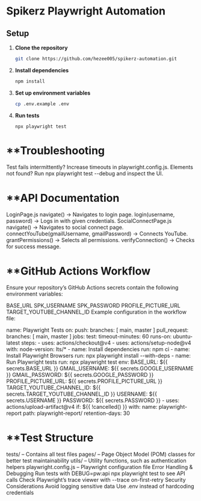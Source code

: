 # Spikerz Playwright Automation

## Setup
1. **Clone the repository**  
   ```sh
   git clone https://github.com/hezee005/spikerz-automation.git

2. **Install dependencies**
    ```sh
    npm install

3. **Set up environment variables**  
   ```sh
   cp .env.example .env

4. **Run tests**  
   ```sh
   npx playwright test


# **Troubleshooting

Test fails intermittently? Increase timeouts in playwright.config.js.
Elements not found? Run npx playwright test --debug and inspect the UI.

# **API Documentation

LoginPage.js
navigate() → Navigates to login page.
login(username, password) → Logs in with given credentials.
SocialConnectPage.js
navigate() → Navigates to social connect page.
connectYouTube(gmailUsername, gmailPassword) → Connects YouTube.
grantPermissions() → Selects all permissions.
verifyConnection() → Checks for success message.


# **GitHub Actions Workflow
Ensure your repository’s GitHub Actions secrets contain the following environment variables:

BASE_URL
SPK_USERNAME
SPK_PASSWORD
PROFILE_PICTURE_URL
TARGET_YOUTUBE_CHANNEL_ID
Example configuration in the workflow file:

name: Playwright Tests
on:
  push:
    branches: [ main, master ]
  pull_request:
    branches: [ main, master ]
jobs:
  test:
    timeout-minutes: 60
    runs-on: ubuntu-latest
    steps:
    - uses: actions/checkout@v4
    - uses: actions/setup-node@v4
      with:
        node-version: lts/*
    - name: Install dependencies
      run: npm ci
    - name: Install Playwright Browsers
      run: npx playwright install --with-deps
    - name: Run Playwright tests
      run: npx playwright test
      env:
        BASE_URL: ${{ secrets.BASE_URL }}
        GMAIL_USERNAME: ${{ secrets.GOOGLE_USERNAME }}
        GMAIL_PASSWORD: ${{ secrets.GOOGLE_PASSWORD }}
        PROFILE_PICTURE_URL: ${{ secrets.PROFILE_PICTURE_URL }}
        TARGET_YOUTUBE_CHANNEL_ID: ${{ secrets.TARGET_YOUTUBE_CHANNEL_ID }}
        USERNAME: ${{ secrets.USERNAME }}
        PASSWORD: ${{ secrets.PASSWORD }}
    - uses: actions/upload-artifact@v4
      if: ${{ !cancelled() }}
      with:
        name: playwright-report
        path: playwright-report/
        retention-days: 30

# **Test Structure
tests/ – Contains all test files
pages/ – Page Object Model (POM) classes for better test maintainability
utils/ – Utility functions, such as authentication helpers
playwright.config.js – Playwright configuration file
Error Handling & Debugging
Run tests with DEBUG=pw:api npx playwright test to see API calls
Check Playwright’s trace viewer with --trace on-first-retry
Security Considerations
Avoid logging sensitive data
Use .env instead of hardcoding credentials